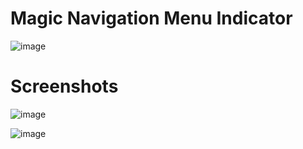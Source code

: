 # Magic Navigation Menu Indicator

![image](https://user-images.githubusercontent.com/72864817/173788759-01277117-a6cd-4208-8c03-9021bc0a0240.png)

# Screenshots

![image](https://user-images.githubusercontent.com/72864817/171134984-866c3cef-2a53-425e-848b-eb56053425d7.png)

![image](https://user-images.githubusercontent.com/72864817/175288808-65bba589-b883-4258-a950-236d85fd70bb.png)

